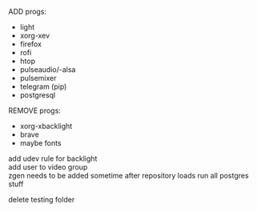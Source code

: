 ADD progs:
- light 
- xorg-xev
- firefox
- rofi
- htop
- pulseaudio/-alsa
- pulsemixer
- telegram (pip)
- postgresql

REMOVE progs:  
- xorg-xbacklight
- brave
- maybe fonts

add udev rule for backlight  
add user to video group  
zgen needs to be added sometime after repository loads
run all postgres stuff


delete testing folder
